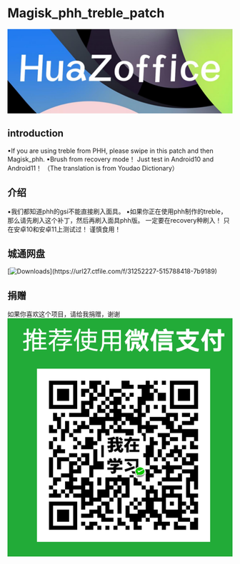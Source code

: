 # Magisk_phh_treble_patch
![](image/logo.jpg)

## introduction
▪If you are using treble from PHH, please swipe in this patch and then Magisk_phh.
▪Brush from recovery mode！
Just test in Android10 and Android11！
（The translation is from Youdao Dictionary）
## 介绍
▪我们都知道phh的gsi不能直接刷入面具。
▪如果你正在使用phh制作的treble，那么请先刷入这个补丁，然后再刷入面具phh版。
一定要在recovery种刷入！
只在安卓10和安卓11上测试过！
谨慎食用！
## 城通网盘
[![Downloads](https://img.shields.io/badge/ctfile-download(password:7455)-blue)](https://url27.ctfile.com/f/31252227-515788418-7b9189)
## 捐赠
如果你喜欢这个项目，请给我捐赠，谢谢
![](image/juanzeng.png)
